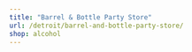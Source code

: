 ```yaml
---
title: "Barrel & Bottle Party Store"
url: /detroit/barrel-and-bottle-party-store/
shop: alcohol
---
```


